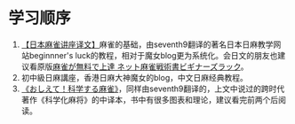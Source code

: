 # 学习顺序

1. [【日本麻雀讲座译文】](http://blog.sina.com.cn/s/blog_7f78b76f0100rq53.html)麻雀的基础，由seventh9翻译的著名日本日麻教学网站beginnner's luck的教程，相对于魔女blog更为系统化。会日文的朋友也建议看原版[麻雀が無料で上達 ネット麻雀戦術書ビギナーズラック](http://beginners.biz/)。
2. 初中級日麻講座，香港日麻大神魔女的blog，中文日麻经典教程。 
3. [《おしえて！科学する麻雀》](oshietesuru/)，同样由seventh9翻译的，上文中说过的跨时代著作《科学化麻将》的中译本，书中有很多图表和理论，建议看完前两个后阅读。

